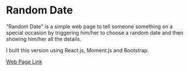 # Random Date

"Random Date" is a simple web page to tell someone something on a special occasion by triggering him/her to choose a random date and then showing him/her all the details.

I built this version using React.js, Moment.js and Bootstrap.

[Web Page Link](https://fouad-abdeen.github.io/random-date-v1/)
